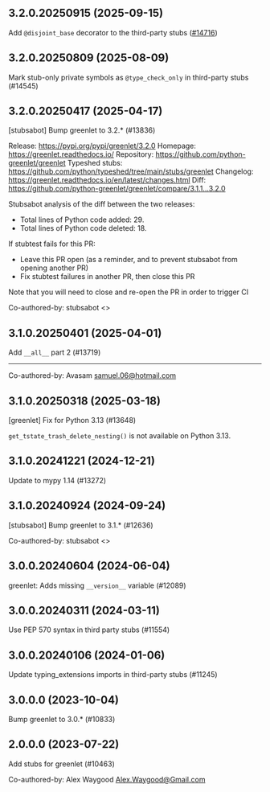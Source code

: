 ## 3.2.0.20250915 (2025-09-15)

Add `@disjoint_base` decorator to the third-party stubs ([#14716](https://github.com/python/typeshed/pull/14716))

## 3.2.0.20250809 (2025-08-09)

Mark stub-only private symbols as `@type_check_only` in third-party stubs (#14545)

## 3.2.0.20250417 (2025-04-17)

[stubsabot] Bump greenlet to 3.2.* (#13836)

Release: https://pypi.org/pypi/greenlet/3.2.0
Homepage: https://greenlet.readthedocs.io/
Repository: https://github.com/python-greenlet/greenlet
Typeshed stubs: https://github.com/python/typeshed/tree/main/stubs/greenlet
Changelog: https://greenlet.readthedocs.io/en/latest/changes.html
Diff: https://github.com/python-greenlet/greenlet/compare/3.1.1...3.2.0

Stubsabot analysis of the diff between the two releases:
 - Total lines of Python code added: 29.
 - Total lines of Python code deleted: 18.

If stubtest fails for this PR:
- Leave this PR open (as a reminder, and to prevent stubsabot from opening another PR)
- Fix stubtest failures in another PR, then close this PR

Note that you will need to close and re-open the PR in order to trigger CI

Co-authored-by: stubsabot <>

## 3.1.0.20250401 (2025-04-01)

Add `__all__` part 2 (#13719)

---------

Co-authored-by: Avasam <samuel.06@hotmail.com>

## 3.1.0.20250318 (2025-03-18)

[greenlet] Fix for Python 3.13 (#13648)

`get_tstate_trash_delete_nesting()` is not available
on Python 3.13.

## 3.1.0.20241221 (2024-12-21)

Update to mypy 1.14 (#13272)

## 3.1.0.20240924 (2024-09-24)

[stubsabot] Bump greenlet to 3.1.* (#12636)

Co-authored-by: stubsabot <>

## 3.0.0.20240604 (2024-06-04)

greenlet: Adds missing `__version__` variable (#12089)

## 3.0.0.20240311 (2024-03-11)

Use PEP 570 syntax in third party stubs (#11554)

## 3.0.0.20240106 (2024-01-06)

Update typing_extensions imports in third-party stubs (#11245)

## 3.0.0.0 (2023-10-04)

Bump greenlet to 3.0.* (#10833)

## 2.0.0.0 (2023-07-22)

Add stubs for greenlet (#10463)

Co-authored-by: Alex Waygood <Alex.Waygood@Gmail.com>

